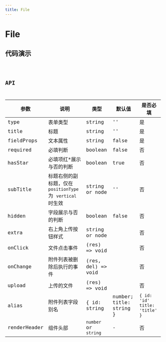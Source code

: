 ```yaml
---
title: File
---
```


# File 

## 代码演示

<code src="./demo/index.tsx" />

## API

| 参数         | 说明                                                       | 类型                 | 默认值                  | 是否必填                      |
| ------------ | ---------------------------------------------------------- | -------------------- | ----------------------- | ----------------------------- |
| type         | 表单类型                                                   | string               | ''                      | 是                            |
| title        | 标题                                                       | string               | ''                      | 是                            |
| fieldProps   | 文本属性                                                   | string               | false                   | 是                            |
| required     | 必填判断                                                   | boolean              | false                   | 否                            |
| hasStar      | 必填项红\*展示与否的判断                                   | boolean              | true                    | 否                            |
| subTitle     | 标题右侧的副标题，仅在 `positionType` 为 `vertical` 时生效 | string or node       | ''                      | 否                            |
| hidden       | 字段展示与否的判断                                         | boolean              | false                   | 否                            |
| extra        | 右上角上传按钮样式                                         | string or node       |                         | 否                            |
| onClick      | 文件点击事件                                               | (res) => void        |                         | 否                            |
| onChange     | 附件列表被删除后执行的事件                                 | (res, del) => void   |                         | 否                            |
| upload       | 上传的文件                                                 | (res) => void        |                         | 否                            |
| alias        | 附件列表字段别名                                           | { id: string         | number; title: string } | `{ id: 'id' title: 'title' }` | 否 |
| renderHeader | 组件头部                                                   | `number` or `string` | -                       | 否                            |